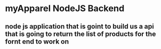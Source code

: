 # myApparel NodeJS Backend
## node js application that is goint to build us a api that is going to return the list of products for the fornt end to work on


